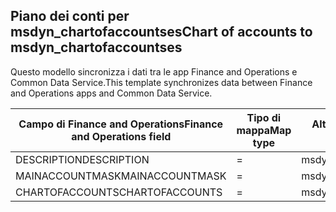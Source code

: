 ## <a name="chart-of-accounts-to-msdyn_chartofaccountses"></a><span data-ttu-id="b4648-101">Piano dei conti per msdyn_chartofaccountses</span><span class="sxs-lookup"><span data-stu-id="b4648-101">Chart of accounts to msdyn_chartofaccountses</span></span>

<span data-ttu-id="b4648-102">Questo modello sincronizza i dati tra le app Finance and Operations e Common Data Service.</span><span class="sxs-lookup"><span data-stu-id="b4648-102">This template synchronizes data between Finance and Operations apps and Common Data Service.</span></span>

<span data-ttu-id="b4648-103">Campo di Finance and Operations</span><span class="sxs-lookup"><span data-stu-id="b4648-103">Finance and Operations field</span></span> | <span data-ttu-id="b4648-104">Tipo di mappa</span><span class="sxs-lookup"><span data-stu-id="b4648-104">Map type</span></span> | <span data-ttu-id="b4648-105">Altro campo di Dynamics 365</span><span class="sxs-lookup"><span data-stu-id="b4648-105">Other Dynamics 365 field</span></span> | <span data-ttu-id="b4648-106">Valore predefinito</span><span class="sxs-lookup"><span data-stu-id="b4648-106">Default value</span></span>
---|---|---|---
<span data-ttu-id="b4648-107">DESCRIPTION</span><span class="sxs-lookup"><span data-stu-id="b4648-107">DESCRIPTION</span></span> | = | <span data-ttu-id="b4648-108">msdyn_description</span><span class="sxs-lookup"><span data-stu-id="b4648-108">msdyn_description</span></span> | 
<span data-ttu-id="b4648-109">MAINACCOUNTMASK</span><span class="sxs-lookup"><span data-stu-id="b4648-109">MAINACCOUNTMASK</span></span> | = | <span data-ttu-id="b4648-110">msdyn_mainaccountmask</span><span class="sxs-lookup"><span data-stu-id="b4648-110">msdyn_mainaccountmask</span></span> | 
<span data-ttu-id="b4648-111">CHARTOFACCOUNTS</span><span class="sxs-lookup"><span data-stu-id="b4648-111">CHARTOFACCOUNTS</span></span> | = | <span data-ttu-id="b4648-112">msdyn_name</span><span class="sxs-lookup"><span data-stu-id="b4648-112">msdyn_name</span></span> | 
